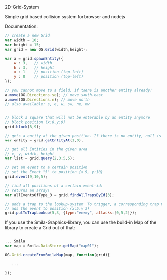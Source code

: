 2D-Grid-System

Simple grid based collision system for browser and nodejs

Documentation:

```javascript
// create a new Grid
var width = 10;
var height = 15;
var grid = new OG.Grid(width,height);

var a = grid.spawnEntity({
    w : 3,   // width
    h : 3,   // height
    x : 1    // position (top-left)
    y : 0    // position (top-left)
});

// you cannot move to a field, if there is another entity already!
a.move(OG.Directions.se); // move south-east
a.move(OG.Directions.n); // move north
// also available: s, e, w, sw, ne, nw


// block a square that will not be enterable by an entity anymore
// block position {x:8,y:9}
grid.block(8,9);

// gets a entity at the given position. If there is no entity, null is returned
var entity = grid.getEntityAt(1,0);

// get all Entities in the given area
// x, y, width, height
var list = grid.query(2,3,5,5);

// set an event to a certain position
// set the Event "5" to position {x:9, y:10}
grid.event(9,10,5);

// find all positions of a certain event-id:
// returns an array!
var allEventsOfType_3 = grid.findAllTrapsById(3);

// adds a trap to the lookup-system. To trigger, a corresponding trap must be placed with "grid.event"
// ads the event to position {x:5,y:3}
grid.putToTrapLookup(5,3, {type:"enemy", attacks:[0,5,2]});

```

If you use the Smila-Graphics-library, you can use the build-in Map of the library to create a Grid out of that:
 ```javascript

 ... Smila
 var map = Smila.DataStore.getMap("map01");

 OG.Grid.createFromSmilaMap(map, function(grid){

    ...

 });
 ```